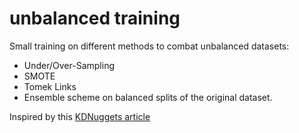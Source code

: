 # unbalanced training

Small training on different methods to combat unbalanced datasets:

- Under/Over-Sampling
- SMOTE
- Tomek Links
- Ensemble scheme on balanced splits of the original dataset.

Inspired by this [KDNuggets article](https://www.kdnuggets.com/2017/06/7-techniques-handle-imbalanced-data.html)
